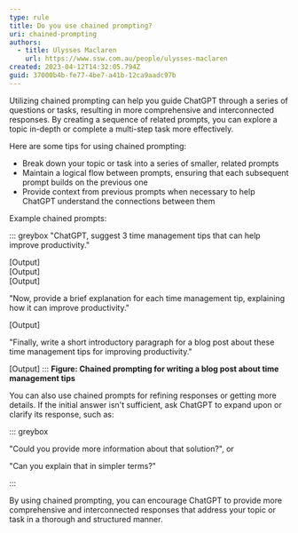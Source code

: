 ```yaml
---
type: rule
title: Do you use chained prompting?
uri: chained-prompting
authors:
  - title: Ulysses Maclaren
    url: https://www.ssw.com.au/people/ulysses-maclaren
created: 2023-04-12T14:32:05.794Z
guid: 37000b4b-fe77-4be7-a41b-12ca9aadc97b
---
```

Utilizing chained prompting can help you guide ChatGPT through a series of questions or tasks, resulting in more comprehensive and interconnected responses. By creating a sequence of related prompts, you can explore a topic in-depth or complete a multi-step task more effectively.

<!--endintro-->

Here are some tips for using chained prompting:

* Break down your topic or task into a series of smaller, related prompts
* Maintain a logical flow between prompts, ensuring that each subsequent prompt builds on the previous one
* Provide context from previous prompts when necessary to help ChatGPT understand the connections between them

Example chained prompts:

::: greybox
"ChatGPT, suggest 3 time management tips that can help improve productivity."

\[Output]\
\[Output]\
\[Output]

"Now, provide a brief explanation for each time management tip, explaining how it can improve productivity."

\[Output]

"Finally, write a short introductory paragraph for a blog post about these time management tips for improving productivity."

\[Output]
:::
**Figure: Chained prompting for writing a blog post about time management tips**

You can also use chained prompts for refining responses or getting more details. If the initial answer isn't sufficient, ask ChatGPT to expand upon or clarify its response, such as:

::: greybox

"Could you provide more information about that solution?", or

"Can you explain that in simpler terms?"

:::

By using chained prompting, you can encourage ChatGPT to provide more comprehensive and interconnected responses that address your topic or task in a thorough and structured manner.
